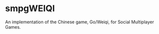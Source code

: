 smpgWEIQI
=========

An implementation of the Chinese game, Go/Weiqi, for Social Multiplayer Games.
